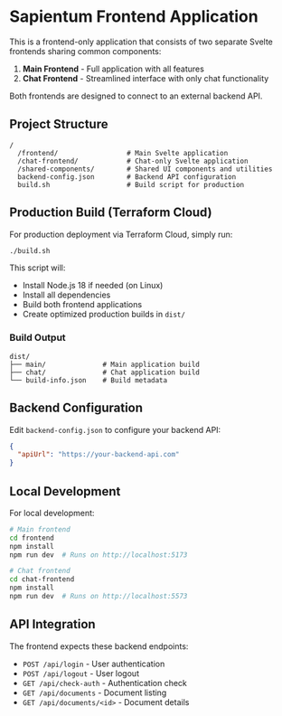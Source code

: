 # Sapientum Frontend Application

This is a frontend-only application that consists of two separate Svelte frontends sharing common components:

1. **Main Frontend** - Full application with all features
2. **Chat Frontend** - Streamlined interface with only chat functionality

Both frontends are designed to connect to an external backend API.
 
## Project Structure

```
/
  /frontend/                 # Main Svelte application
  /chat-frontend/            # Chat-only Svelte application  
  /shared-components/        # Shared UI components and utilities
  backend-config.json        # Backend API configuration
  build.sh                   # Build script for production
```

## Production Build (Terraform Cloud)

For production deployment via Terraform Cloud, simply run:

```bash
./build.sh
```

This script will:
- Install Node.js 18 if needed (on Linux)
- Install all dependencies
- Build both frontend applications
- Create optimized production builds in `dist/`

### Build Output

```
dist/
├── main/              # Main application build
├── chat/              # Chat application build
└── build-info.json    # Build metadata
```

## Backend Configuration

Edit `backend-config.json` to configure your backend API:

```json
{
  "apiUrl": "https://your-backend-api.com"
}
```

## Local Development

For local development:

```bash
# Main frontend
cd frontend
npm install
npm run dev  # Runs on http://localhost:5173

# Chat frontend
cd chat-frontend
npm install
npm run dev  # Runs on http://localhost:5573
```

## API Integration

The frontend expects these backend endpoints:

- `POST /api/login` - User authentication
- `POST /api/logout` - User logout
- `GET /api/check-auth` - Authentication check
- `GET /api/documents` - Document listing
- `GET /api/documents/<id>` - Document details
